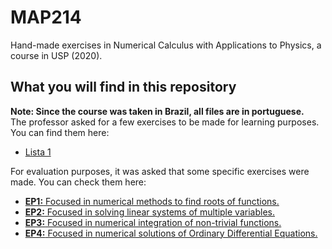 # MAP214
 Hand-made exercises in Numerical Calculus with Applications to Physics, a course in USP (2020).
 
## What you will find in this repository
**Note: Since the course was taken in Brazil, all files are in portuguese.** <br>
The professor asked for a few exercises to be made for learning purposes. You can find them here: <br>
<ul>
<li><a href="https://github.com/leonardovaladao/MAP214/blob/master/Exercise%20Lists/Lista%201.ipynb">Lista 1</a></li>
<!--<li>Lista 2</li>-->
</ul>
For evaluation purposes, it was asked that some specific exercises were made. You can check them here: <br>
<ul>
<li><a href="https://github.com/leonardovaladao/MAP214/blob/master/Exercise%20Programs/EP1.ipynb"><b>EP1:</b> Focused in numerical methods to find roots of functions.</a></li>
<li><a href="https://github.com/leonardovaladao/MAP214/blob/master/Exercise%20Programs/EP2.ipynb"><b>EP2:</b> Focused in solving linear systems of multiple variables.</a></li>
<li><a href="https://github.com/leonardovaladao/MAP214/blob/master/Exercise%20Programs/EP3.ipynb"><b>EP3:</b> Focused in numerical integration of non-trivial functions.</a></li>
<li><a href="https://github.com/leonardovaladao/MAP214/blob/master/Exercise%20Programs/EP4.ipynb"><b>EP4:</b> Focused in numerical solutions of Ordinary Differential Equations.</a></li>

</ul>
